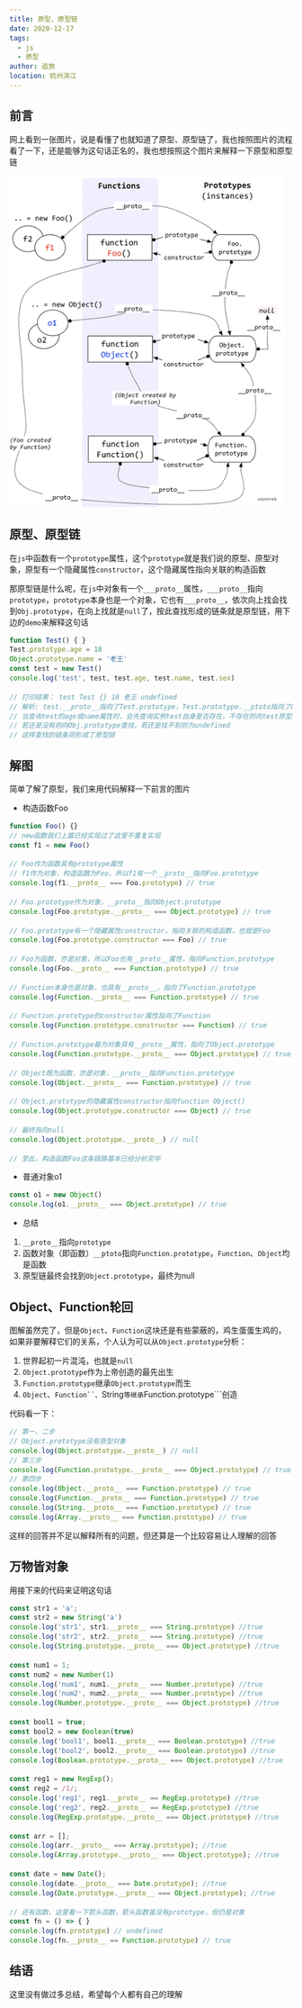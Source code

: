 ```yaml
---
title: 原型、原型链
date: 2020-12-17
tags: 
  - js
  - 原型
author: 追旅
location: 杭州滨江 
---
```


## 前言

网上看到一张图片，说是看懂了也就知道了原型、原型链了，我也按照图片的流程看了一下，还是能够为这句话正名的，我也想按照这个图片来解释一下原型和原型链

![An image](../.vuepress/public/jsproto/20201217jsproto.png)

## 原型、原型链

在```js```中函数有一个```prototype```属性，这个```prototype```就是我们说的原型、原型对象，原型有一个隐藏属性```constructor```，这个隐藏属性指向关联的构造函数

那原型链是什么呢，在```js```中对象有一个```___proto__```属性，```___proto__```指向```prototype```，```prototype```本身也是一个对象，它也有```___proto__```，依次向上找会找到```Obj.prototype```，在向上找就是```null```了，按此查找形成的链条就是原型链，用下边的```demo```来解释这句话

```js
function Test() { }
Test.prototype.age = 18
Object.prototype.name = '老王'
const test = new Test()
console.log('test', test, test.age, test.name, test.sex)

// 打印结果： test Test {} 18 老王 undefined
// 解析: test.__proto__指向了Test.prototype，Test.prototype.__ptoto指向了Object.prototype
// 当查询test的age或name属性时，会先查询实例test自身是否存在，不存在则向test原型对象查找
// 若还是没有则向Obj.prototype查找，若还是找不到则为undefined
// 这样查找的链条则形成了原型链
```

## 解图

简单了解了原型，我们来用代码解释一下前言的图片

* 构造函数Foo

```js
function Foo() {}
// new函数我们上篇已经实现过了这里不重复实现
const f1 = new Foo()

// Foo作为函数具有prototype属性
// f1作为对象，构造函数为Foo，所以f1有一个__proto__指向Foo.prototype
console.log(f1.__proto__ === Foo.prototype) // true

// Foo.prototype作为对象，__proto__指向Object.prototype
console.log(Foo.prototype.__proto__ === Object.prototype) // true

// Foo.prototype有一个隐藏属性constructor，指向关联的构造函数，也就是Foo
console.log(Foo.prototype.constructor === Foo) // true

// Foo为函数，亦是对象，所以Foo也有__proto__属性，指向Function.prototype
console.log(Foo.__proto__ === Function.prototype) // true

// Function本身也是对象，也具有__proto__，指向了Function.prototype
console.log(Function.__proto__ === Function.prototype) // true

// Function.prototype的constructor属性指向了Function
console.log(Function.prototype.constructor === Function) // true

// Function.prototype最为对象具有__proto__属性，指向了Object.prototype
console.log(Function.prototype.__proto__ === Object.prototype) // true

// Object既为函数，亦是对象，__proto__指向Function.prototype
console.log(Object.__proto__ === Function.prototype) // true

// Object.prototype的隐藏属性constructor指向function Object()
console.log(Object.prototype.constructor === Object) // true

// 最终指向null
console.log(Object.prototype.__proto__) // null

// 至此，构造函数Foo这条链路基本已经分析完毕
```

* 普通对象o1

```js
const o1 = new Object()
console.log(o1.__proto__ === Object.prototype) // true
```

* 总结

1. ```__proto__```指向```prototype```
2. 函数对象（即函数）```__ptoto```指向```Function.prototype```，```Function```、```Object```均是函数
3. 原型链最终会找到```Object.prototype```，最终为null

## Object、Function轮回

图解虽然完了，但是```Object```、```Function```这块还是有些蒙蔽的，鸡生蛋蛋生鸡的，如果非要解释它们的关系，个人认为可以从```Object.prototype```分析：

1. 世界起初一片混沌，也就是```null```
2. ```Object.prototype```作为上帝创造的最先出生
3. ```Function.prototype```继承```Object.prototype```而生
4. ```Object```、```Function``、```String```等继承```Function.prototype```创造

代码看一下：

```js
// 第一、二步
// Object.prototype没有原型对象
console.log(Object.prototype.__proto__) // null
// 第三步
console.log(Function.prototype.__proto__ === Object.prototype) // true
// 第四步
console.log(Object.__proto__ === Function.prototype) // true
console.log(Function.__proto__ === Function.prototype) // true
console.log(String.__proto__ === Function.prototype) // true
console.log(Array.__proto__ === Function.prototype) // true

```
这样的回答并不足以解释所有的问题，但还算是一个比较容易让人理解的回答

## 万物皆对象

用接下来的代码来证明这句话

```js
const str1 = 'a';
const str2 = new String('a')
console.log('str1', str1.__proto__ === String.prototype) //true
console.log('str2', str2.__proto__ === String.prototype) //true
console.log(String.prototype.__proto__ === Object.prototype) //true

const num1 = 1;
const num2 = new Number(1)
console.log('num1', num1.__proto__ === Number.prototype) //true
console.log('num2', num2.__proto__ === Number.prototype) //true
console.log(Number.prototype.__proto__ === Object.prototype) //true

const bool1 = true;
const bool2 = new Boolean(true)
console.log('bool1', bool1.__proto__ === Boolean.prototype) //true
console.log('bool2', bool2.__proto__ === Boolean.prototype) //true
console.log(Boolean.prototype.__proto__ === Object.prototype) //true

const reg1 = new RegExp();
const reg2 = /1/;
console.log('reg1', reg1.__proto__ == RegExp.prototype) //true
console.log('reg2', reg2.__proto__ == RegExp.prototype) //true
console.log(RegExp.prototype.__proto__ === Object.prototype) //true

const arr = [];
console.log(arr.__proto__ === Array.prototype); //true       
console.log(Array.prototype.__proto__ === Object.prototype); //true

const date = new Date();
console.log(date.__proto__ === Date.prototype); //true
console.log(Date.prototype.__proto__ === Object.prototype); //true

// 还有函数，这里看一下箭头函数，箭头函数虽没有prototype，但仍是对象
const fn = () => { }
console.log(fn.prototype) // undefined
console.log(fn.__proto__ == Function.prototype) // true
```

## 结语

这里没有做过多总结，希望每个人都有自己的理解





